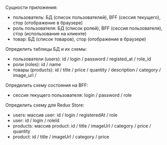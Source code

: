 Сущности приложения:

-   пользователь: БД (список пользователей), BFF (сессия текущего), стор (отображение в браузере)
-   роль пользователя: БД (список ролей), BFF (сессия пользователя), стор (использование на клиенте)
-   товар: БД (список товаров), стор (отображение в браузере)

Определить таблицы БД и их схемы:

-   пользователи (users): id / login / password / registed_at / role_id
-   роли (roles): id / name
-   товары (products): id / title / price / quantity / description / category / image_url /

Определить схему состояния на BFF:

-   сессия текущего пользователя: login / password / role

Определить схему для Redux Store:

-   users: массив user: id / login / registeredAt / role
-   user: id / login / roleId
-   products: массив product: id / title / imageUrl / category / price / quantity
-   product: id / title / imageUrl / category / price
